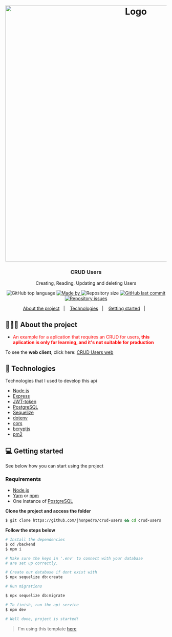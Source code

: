 <h1 align="center">

<img alt="Logo" src="https://user-images.githubusercontent.com/64690421/88960991-b99ae280-d27a-11ea-98c6-cb2256139fc0.gif" width="800px" />
</h1>

<h3 align="center">
  CRUD Users
</h3>

<p align="center">Creating, Reading, Updating and deleting Users</p>

<p align="center">
  <img alt="GitHub top language" src="https://img.shields.io/github/languages/top/jhonpedro/crud-users">

  <a href="https://github.com/jhonpedro">
    <img alt="Made by" src="https://img.shields.io/badge/made%20by-joao%20pedro-gree">
  </a>
  
  <img alt="Repository size" src="https://img.shields.io/github/repo-size/jhonpedro/crud-users">
  
  <a href="https://github.com/jhonpedro/crud-users/commits/master">
    <img alt="GitHub last commit" src="https://img.shields.io/github/last-commit/jhonpedro/crud-users">
  </a>
  
  <a href="https://github.com/jhonpedro/crud-users/issues">
    <img alt="Repository issues" src="https://img.shields.io/github/issues/jhonpedro/crud-users">
  </a>

</p>

<p align="center">
  <a href="#-about-the-project">About the project</a>&nbsp;&nbsp;&nbsp;|&nbsp;&nbsp;&nbsp;
  <a href="#-technologies">Technologies</a>&nbsp;&nbsp;&nbsp;|&nbsp;&nbsp;&nbsp;
  <a href="#-getting-started">Getting started</a>&nbsp;&nbsp;&nbsp;|&nbsp;&nbsp;&nbsp;
</p>

## 👨🏻‍💻 About the project

- <p style="color: red;">An example for a aplication that requires an CRUD for users, <strong>this aplication is only for learning, and it's not suitable for production</strong></p>

To see the **web client**, click here: [CRUD Users web](https://github.com/jhonpedro/crud-users/tree/master/frontend)</br>

## 🚀 Technologies

Technologies that I used to develop this api

- [Node.js](https://nodejs.org/en/)
- [Express](https://expressjs.com/pt-br/)
- [JWT-token](https://jwt.io/)
- [PostgreSQL](https://www.postgresql.org/)
- [Sequelize](https://sequelize.org/)
- [dotenv](https://github.com/motdotla/dotenv)
- [cors](https://github.com/expressjs/cors)
- [bcryptjs](https://github.com/dcodeIO/bcrypt.js/)
- [pm2](https://github.com/Unitech/pm2)

## 💻 Getting started

See below how you can start using the project

### Requirements

- [Node.js](https://nodejs.org/en/)
- [Yarn](https://classic.yarnpkg.com/) or [npm](https://www.npmjs.com/)
- One instance of [PostgreSQL](https://www.postgresql.org/)

**Clone the project and access the folder**

```bash
$ git clone https://github.com/jhonpedro/crud-users && cd crud-users
```

**Follow the steps below**

```bash
# Install the dependencies
$ cd /backend
$ npm i

# Make sure the keys in '.env' to connect with your database
# are set up correctly.

# Create our database if dont exist with
$ npx sequelize db:create

# Run migrations

$ npx sequelize db:migrate

# To finish, run the api service
$ npm dev

# Well done, project is started!
```

> I'm using this template [here](https://github.com/EliasGcf/readme-template/tree/master/templates)
